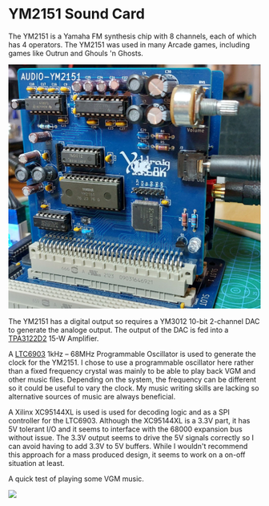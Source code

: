 # YM2151 Sound Card

The YM2151 is a Yamaha FM synthesis chip with 8 channels, each of which has 4 operators. The YM2151 was used in many Arcade games, including games like Outrun and Ghouls 'n Ghosts.

![YM2151 Sound Card](/artwork/images/YM2151Card.jpg)

The YM2151 has a digital output so requires a YM3012 10-bit 2-channel DAC to generate the analoge output. The output of the DAC is fed into a [TPA3122D2](https://www.ti.com/product/TPA3122D2) 15-W Amplifier.

A [LTC6903](https://www.analog.com/en/products/ltc6903.html#product-overview) 1kHz – 68MHz Programmable Oscillator is used to generate the clock for the YM2151. I chose to use a programmable oscillator here rather than a fixed frequency crystal was mainly to be able to play back VGM and other music files. Depending on the system, the frequency can be different so it could be useful to vary the clock. My music writing skills are lacking so alternative sources of music are always beneficial.

A Xilinx XC95144XL is used is used for decoding logic and as a SPI controller for the LTC6903. Although the XC95144XL is a 3.3V part, it has 5V tolerant I/O and it seems to interface with the 68000 expansion bus without issue. The 3.3V output seems to drive the 5V signals correctly so I can avoid having to add 3.3V to 5V buffers. While I wouldn't recommend this approach for a mass produced design, it seems to work on a on-off situation at least.

A quick test of playing some VGM music.

[<img src="https://img.youtube.com/vi/DkEkwPIz1iw/maxresdefault.jpg" width="50%">](https://youtu.be/DkEkwPIz1iw)


